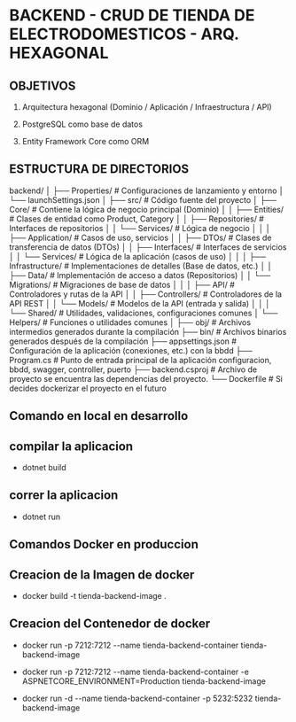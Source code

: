 # BACKEND - CRUD DE TIENDA DE ELECTRODOMESTICOS - ARQ. HEXAGONAL

## OBJETIVOS

1. Arquitectura hexagonal (Dominio / Aplicación / Infraestructura / API)

2. PostgreSQL como base de datos

3. Entity Framework Core como ORM

## ESTRUCTURA DE DIRECTORIOS

backend/
│
├── Properties/               # Configuraciones de lanzamiento y entorno
│   └── launchSettings.json
│
├── src/                      # Código fuente del proyecto
│   ├── Core/                 # Contiene la lógica de negocio principal (Dominio)
│   │   ├── Entities/         # Clases de entidad como Product, Category
│   │   ├── Repositories/     # Interfaces de repositorios
│   │   └── Services/         # Lógica de negocio
│   │
│   ├── Application/          # Casos de uso, servicios
│   │   ├── DTOs/             # Clases de transferencia de datos (DTOs)
│   │   ├── Interfaces/       # Interfaces de servicios
│   │   └── Services/         # Lógica de la aplicación (casos de uso)
│   │
│   ├── Infrastructure/       # Implementaciones de detalles (Base de datos, etc.)
│   │   ├── Data/             # Implementación de acceso a datos (Repositorios)
│   │   └── Migrations/       # Migraciones de base de datos
│   │
│   ├── API/                  # Controladores y rutas de la API
│   │   ├── Controllers/      # Controladores de la API REST
│   │   └── Models/           # Modelos de la API (entrada y salida)
│   │
│   └── Shared/               # Utilidades, validaciones, configuraciones comunes
│       └── Helpers/          # Funciones o utilidades comunes
│
├── obj/                      # Archivos intermedios generados durante la compilación
├── bin/                      # Archivos binarios generados después de la compilación
├── appsettings.json          # Configuración de la aplicación (conexiones, etc.) con la bbdd
├── Program.cs                # Punto de entrada principal de la aplicación configuracion, bbdd, swagger, controller, puerto
├── backend.csproj            # Archivo de proyecto se encuentra las dependencias del proyecto.
└── Dockerfile                # Si decides dockerizar el proyecto en el futuro

## Comando en local en desarrollo

## compilar la aplicacion

- dotnet build

## correr la aplicacion

- dotnet run

## Comandos Docker en produccion

## Creacion de la Imagen de docker

- docker build -t tienda-backend-image .

## Creacion del Contenedor de docker

- docker run -p 7212:7212 --name tienda-backend-container tienda-backend-image
- docker run -p 7212:7212 --name tienda-backend-container -e ASPNETCORE_ENVIRONMENT=Production tienda-backend-image

- docker run -d --name tienda-backend-container -p 5232:5232  tienda-backend-image

